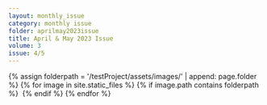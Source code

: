 ```yaml
---
layout: monthly_issue
category: monthly issue
folder: aprilmay2023issue
title: April & May 2023 Issue
volume: 3
issue: 4/5
---
```


{% assign folderpath = '/testProject/assets/images/' | append: page.folder %}
{% for image in site.static_files %}
{% if image.path contains folderpath %}
    <img src="{{ image.path }}" alt="">
{% endif %}
{% endfor %}
